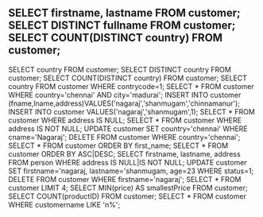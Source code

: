 SELECT firstname, lastname FROM customer;
SELECT DISTINCT fullname FROM customer;
SELECT COUNT(DISTINCT country) FROM customer;
-----------------------------------------------------------------------------
SELECT country FROM customer;
SELECT DISTINCT country FROM customer;
SELECT COUNT(DISTINCT country) FROM customer;
SELECT country FROM customer WHERE contrycode=1;
SELECT * FROM customer WHERE country='chennai' AND city='madurai';
INSERT INTO customer (fname,lname,address)VALUES('nagaraj','shanmugam','chinnamanur');
INSERT INTO customer VALUES('nagaraj','shanmugam',1);
SELECT * FROM customer WHERE address IS NULL;
SELECT * FROM customer WHERE address IS NOT NULL;
UPDATE customer SET country='chennai' WHERE cname='Nagaraj';
DELETE FROM customer WHERE country='chennai';
SELECT * FROM customer ORDER BY first_name;
SELECT * FROM customer ORDER BY ASC|DESC;
SELECT firstname, lastname, address FROM person WHERE address IS NULL|IS NOT NULL;
UPDATE customer SET firstname='nagaraj, lastname='shanmugam, age=23 WHERE status=1;
DELETE FROM customer WHERE firstname='nagaraj';
SELECT * FROM customer LIMIT 4;
SELECT MIN(price) AS smallestPrice FROM customer;
SELECT COUNT(productID) FROM customer;
SELECT * FROM customer WHERE customername LIKE 'n%';
